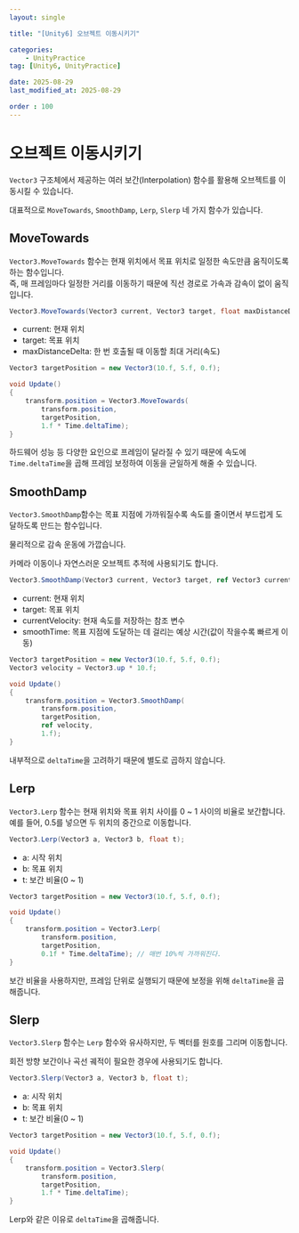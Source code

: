 ```yaml
---
layout: single

title: "[Unity6] 오브젝트 이동시키기"

categories:
    - UnityPractice
tag: [Unity6, UnityPractice]

date: 2025-08-29
last_modified_at: 2025-08-29

order : 100
---
```


# 오브젝트 이동시키기

`Vector3` 구조체에서 제공하는 여러 보간(Interpolation) 함수를 활용해 오브젝트를 이동시킬 수 있습니다.

대표적으로 `MoveTowards`, `SmoothDamp`, `Lerp`, `Slerp` 네 가지 함수가 있습니다.

## MoveTowards

`Vector3.MoveTowards` 함수는 현재 위치에서 목표 위치로 일정한 속도만큼 움직이도록 하는 함수입니다.  
즉, 매 프레임마다 일정한 거리를 이동하기 때문에 직선 경로로 가속과 감속이 없이 움직입니다.

```C#
Vector3.MoveTowards(Vector3 current, Vector3 target, float maxDistanceDelta);
```

- current: 현재 위치
- target: 목표 위치
- maxDistanceDelta: 한 번 호출될 때 이동할 최대 거리(속도)

```C#
Vector3 targetPosition = new Vector3(10.f, 5.f, 0.f);

void Update()
{
    transform.position = Vector3.MoveTowards(
        transform.position, 
        targetPosition, 
        1.f * Time.deltaTime);
}
```

하드웨어 성능 등 다양한 요인으로 프레임이 달라질 수 있기 때문에 속도에 `Time.deltaTime`을 곱해 프레임 보정하여 이동을 균일하게 해줄 수 있습니다.

## SmoothDamp

`Vector3.SmoothDamp`함수는 목표 지점에 가까워질수록 속도를 줄이면서 부드럽게 도달하도록 만드는 함수입니다.

물리적으로 감속 운동에 가깝습니다.

카메라 이동이나 자연스러운 오브젝트 추적에 사용되기도 합니다.

```C#
Vector3.SmoothDamp(Vector3 current, Vector3 target, ref Vector3 currentVelocity, float smoothTime);
```

- current: 현재 위치
- target: 목표 위치
- currentVelocity: 현재 속도를 저장하는 참조 변수
- smoothTime: 목표 지점에 도달하는 데 걸리는 예상 시간(값이 작을수록 빠르게 이동)

```C#
Vector3 targetPosition = new Vector3(10.f, 5.f, 0.f);
Vector3 velocity = Vector3.up * 10.f;

void Update()
{
    transform.position = Vector3.SmoothDamp(
        transform.position, 
        targetPosition, 
        ref velocity, 
        1.f);
}
```

내부적으로 `deltaTime`을 고려하기 때문에 별도로 곱하지 않습니다.

## Lerp

`Vector3.Lerp` 함수는 현재 위치와 목표 위치 사이를 0 ~ 1 사이의 비율로 보간합니다.  
예를 들어, 0.5를 넣으면 두 위치의 중간으로 이동합니다.

```C#
Vector3.Lerp(Vector3 a, Vector3 b, float t);
```

- a: 시작 위치
- b: 목표 위치
- t: 보간 비율(0 ~ 1)

```C#
Vector3 targetPosition = new Vector3(10.f, 5.f, 0.f);

void Update()
{
    transform.position = Vector3.Lerp(
        transform.position, 
        targetPosition, 
        0.1f * Time.deltaTime); // 매번 10%씩 가까워진다.
}
```

보간 비율을 사용하지만, 프레임 단위로 실행되기 때문에 보정을 위해 `deltaTime`을 곱해줍니다.

## Slerp

`Vector3.Slerp` 함수는 `Lerp` 함수와 유사하지만, 두 벡터를 원호를 그리며 이동합니다.

회전 방향 보간이나 곡선 궤적이 필요한 경우에 사용되기도 합니다.

```C#
Vector3.Slerp(Vector3 a, Vector3 b, float t);
```

- a: 시작 위치
- b: 목표 위치
- t: 보간 비율(0 ~ 1)

```C#
Vector3 targetPosition = new Vector3(10.f, 5.f, 0.f);

void Update()
{
    transform.position = Vector3.Slerp(
        transform.position, 
        targetPosition, 
        1.f * Time.deltaTime);
}
```

Lerp와 같은 이유로 `deltaTime`을 곱해줍니다.